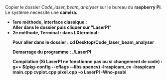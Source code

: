 Copier le dossier <em>Code_laser_beam_analyser</em> sur le bureau du <strong>raspberry Pi</strong>.
Le système necessite une <strong>caméra<strong>.

<ul>
<li>1ere méthode, interface classique :<br/>
Aller dans le dossier puis cliquer sur "LaserPI"</li>



<li>2e méthode, Terminal :
dans LXterminal :

Pour aller dans le dossier :
cd Desktop/Code_laser_beam_analyser

Demarrage du programme :
./LaserPI

Compilation (Si LaserPI ne fonctionne pas ou si changement de code) :
g++ $(pkg-config --cflags --libs opencv) -lraspicam_cv -lraspicam  main.cpp cvplot.cpp pixel.cpp -o LaserPI -Wno-psabi
</li></ul>


